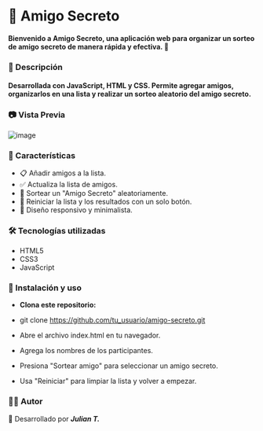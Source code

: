 # 🎁 Amigo Secreto
#### Bienvenido a Amigo Secreto, una aplicación web para organizar un sorteo de amigo secreto de manera rápida y efectiva. 🎉

### 📌 Descripción
#### Desarrollada con JavaScript, HTML y CSS. Permite agregar amigos, organizarlos en una lista y realizar un sorteo aleatorio del amigo secreto.


### 📷 Vista Previa


![image](https://github.com/user-attachments/assets/e432f1f9-b892-493b-89c4-70311233e2ec)


### 🚀 Características
- 📋 Añadir amigos a la lista.
- ✅ Actualiza la lista de amigos.
- 🎲 Sortear un "Amigo Secreto" aleatoriamente.
- 🔄 Reiniciar la lista y los resultados con un solo botón.
- 🎨 Diseño responsivo y minimalista.

### 🛠️ Tecnologías utilizadas

- HTML5
- CSS3
- JavaScript

### 📌 Instalación y uso

- **Clona este repositorio:**

- git clone https://github.com/tu_usuario/amigo-secreto.git
- Abre el archivo index.html en tu navegador.
- Agrega los nombres de los participantes.
- Presiona "Sortear amigo" para seleccionar un amigo secreto.
- Usa "Reiniciar" para limpiar la lista y volver a empezar.

### 👨‍💻 Autor

🚀 Desarrollado por ***Julian T.***
